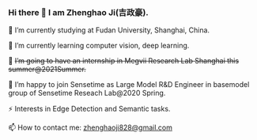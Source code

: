 

<!--
**ZhenghaoJi/ZhenghaoJi** is a ✨ _special_ ✨ repository because its `README.md` (this file) appears on your GitHub profile.

Here are some ideas to get you started:

- 🔭 I’m currently working on ...
- 🌱 I’m currently learning ...
- 👯 I’m looking to collaborate on ...
- 🤔 I’m looking for help with ...
- 💬 Ask me about ...
- 📫 How to reach me: ...
- 😄 Pronouns: ...
- ⚡ Fun fact: ...
-->
### Hi there 👋 I am Zhenghao Ji(吉政豪).
🔭 I’m currently studying at Fudan University, Shanghai, China.

🌱 I’m currently learning computer vision, deep learning.

👯 ~~I’m going to have an internship in Megvii Research Lab Shanghai this summer@2021Summer.~~

👯 I’m happy to join Sensetime as Large Model R&D Engineer in basemodel group of Sensetime Reseach Lab@2020 Spring.

⚡ Interests in Edge Detection and Semantic tasks. 


📫 How to contact me: zhenghaoji828@gmail.com
